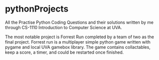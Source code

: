 # pythonProjects
All the Practise Python Coding Questions and their solutions written by me through CS-1110 Introduction to Computer Science at UVA.

The most notable project is Forrest Run completed by a team of two as the final project. Forrest run is a multiplayer simple python game written with pygame and local UVA gamebox library. The game contains collactables, keep a score, a timer, and could be restarted once finished. 
